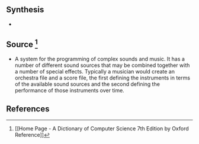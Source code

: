 ## Synthesis
- 
## Source [^1]
- A system for the programming of complex sounds and music. It has a number of different sound sources that may be combined together with a number of special effects. Typically a musician would create an orchestra file and a score file, the first defining the instruments in terms of the available sound sources and the second defining the performance of those instruments over time.
## References

[^1]: [[Home Page - A Dictionary of Computer Science 7th Edition by Oxford Reference]]